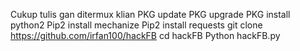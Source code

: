 Cukup tulis gan ditermux klian
PKG update
PKG upgrade
PKG install python2
Pip2 install mechanize
Pip2 install requests
git clone https://github.com/irfan100/hackFB
cd hackFB
Python hackFB.py
